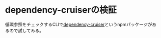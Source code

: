 # dependency-cruiserの検証

循環参照をチェックするCLIで[dependency-cruiser](https://github.com/sverweij/dependency-cruiser/)というnpmパッケージがあるので試してみる。
